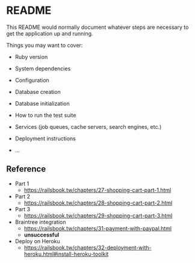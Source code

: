 # README

This README would normally document whatever steps are necessary to get the
application up and running.

Things you may want to cover:

* Ruby version

* System dependencies

* Configuration

* Database creation

* Database initialization

* How to run the test suite

* Services (job queues, cache servers, search engines, etc.)

* Deployment instructions

* ...

## Reference
- Part 1
    - https://railsbook.tw/chapters/27-shopping-cart-part-1.html
- Part 2
    - https://railsbook.tw/chapters/28-shopping-cart-part-2.html
- Part 3
    - https://railsbook.tw/chapters/29-shopping-cart-part-3.html
- Braintree integration
    - https://railsbook.tw/chapters/31-payment-with-paypal.html
    - **unsuccessful**
- Deploy on Heroku
    - https://railsbook.tw/chapters/32-deployment-with-heroku.html#install-heroku-toolkit
